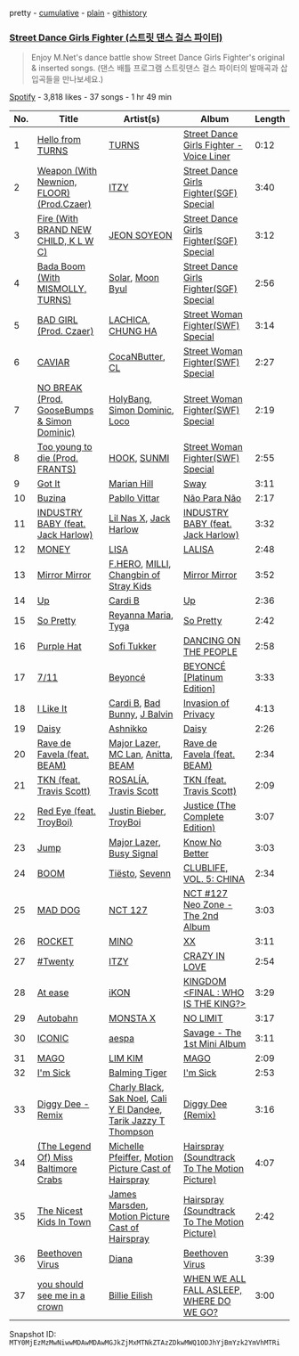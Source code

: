 pretty - [cumulative](/playlists/cumulative/37i9dQZF1DX8PuH2xV18rB.md) - [plain](/playlists/plain/37i9dQZF1DX8PuH2xV18rB) - [githistory](https://github.githistory.xyz/mackorone/spotify-playlist-archive/blob/main/playlists/plain/37i9dQZF1DX8PuH2xV18rB)

### [Street Dance Girls Fighter \(스트릿 댄스 걸스 파이터\)](https://open.spotify.com/playlist/37i9dQZF1DX8PuH2xV18rB)

> Enjoy M.Net's dance battle show Street Dance Girls Fighter's original & inserted songs\. \(댄스 배틀 프로그램 스트릿댄스 걸스 파이터의 발매곡과 삽입곡들을 만나보세요.\)

[Spotify](https://open.spotify.com/user/spotify) - 3,818 likes - 37 songs - 1 hr 49 min

| No. | Title | Artist(s) | Album | Length |
|---|---|---|---|---|
| 1 | [Hello from TURNS](https://open.spotify.com/track/626BqgNxhs586mOxG95dDk) | [TURNS](https://open.spotify.com/artist/3P1aSVvNnx9zmSvohDF2S0) | [Street Dance Girls Fighter \- Voice Liner](https://open.spotify.com/album/03OTW131xKQ8b3WCqpE194) | 0:12 |
| 2 | [Weapon \(With Newnion, FLOOR\) \(Prod.Czaer\)](https://open.spotify.com/track/6poVmpGU3y3jj1Z9xbbbH4) | [ITZY](https://open.spotify.com/artist/2KC9Qb60EaY0kW4eH68vr3) | [Street Dance Girls Fighter\(SGF\) Special](https://open.spotify.com/album/4azL8fNPVZ8tmKqPyK1583) | 3:40 |
| 3 | [Fire \(With BRAND NEW CHILD, K L W C\)](https://open.spotify.com/track/5dv9gqcgEs1Yj36AJQ5NID) | [JEON SOYEON](https://open.spotify.com/artist/6Xg22wJOAcnvPUfk5WvODH) | [Street Dance Girls Fighter\(SGF\) Special](https://open.spotify.com/album/4azL8fNPVZ8tmKqPyK1583) | 3:12 |
| 4 | [Bada Boom \(With MISMOLLY, TURNS\)](https://open.spotify.com/track/7010GzT5bbMuQ4fWTMbpKz) | [Solar](https://open.spotify.com/artist/5cYcI546S8Lf97m4mNdYLD), [Moon Byul](https://open.spotify.com/artist/1eTft3tXynrKdo6XD7QHLL) | [Street Dance Girls Fighter\(SGF\) Special](https://open.spotify.com/album/4azL8fNPVZ8tmKqPyK1583) | 2:56 |
| 5 | [BAD GIRL \(Prod\. Czaer\)](https://open.spotify.com/track/4yCQYX8eKL1XYJmGglSV1A) | [LACHICA](https://open.spotify.com/artist/0vqjEQRfmE1Sov92UQRJMp), [CHUNG HA](https://open.spotify.com/artist/2PSJ6YriU7JsFucxACpU7Y) | [Street Woman Fighter\(SWF\) Special](https://open.spotify.com/album/3iW6rZmhiSLNveTOrX26z6) | 3:14 |
| 6 | [CAVIAR](https://open.spotify.com/track/2aGMvjT2nOUiPM5IcHrCR5) | [CocaNButter](https://open.spotify.com/artist/2S9wwY3J0HrwZHZ6vRPl2q), [CL](https://open.spotify.com/artist/0tzSBCPJZmHTdOA3ZV2mN3) | [Street Woman Fighter\(SWF\) Special](https://open.spotify.com/album/3iW6rZmhiSLNveTOrX26z6) | 2:27 |
| 7 | [NO BREAK \(Prod\. GooseBumps & Simon Dominic\)](https://open.spotify.com/track/7p5iFapJ56W9Swmu9NT00L) | [HolyBang](https://open.spotify.com/artist/55hCEdYVgnzW3ymnsIPd7T), [Simon Dominic](https://open.spotify.com/artist/57W9ikVc6O2wLDtmclSjvN), [Loco](https://open.spotify.com/artist/2e4G04F77jxVuDYo44TCSm) | [Street Woman Fighter\(SWF\) Special](https://open.spotify.com/album/3iW6rZmhiSLNveTOrX26z6) | 2:19 |
| 8 | [Too young to die \(Prod\. FRANTS\)](https://open.spotify.com/track/4vYEpQ762uNTfIgZ6Rqyd2) | [HOOK](https://open.spotify.com/artist/3pS5aTs5sdGlypb1vVWhvA), [SUNMI](https://open.spotify.com/artist/6MoXcK2GyGg7FIyxPU5yW6) | [Street Woman Fighter\(SWF\) Special](https://open.spotify.com/album/3iW6rZmhiSLNveTOrX26z6) | 2:55 |
| 9 | [Got It](https://open.spotify.com/track/4P73ZBrXOmsZA6WXsuxUC1) | [Marian Hill](https://open.spotify.com/artist/1xHQO9GJIW9OXHxGBISYc5) | [Sway](https://open.spotify.com/album/4GgwHp794AzZkv2hh8geZu) | 3:11 |
| 10 | [Buzina](https://open.spotify.com/track/7fP2cpq8jUlXz3h2QfEpgs) | [Pabllo Vittar](https://open.spotify.com/artist/6tzRZ39aZlNqlUzQlkuhDV) | [Não Para Não](https://open.spotify.com/album/7GRhzFj2BulxZBqqOMBdDe) | 2:17 |
| 11 | [INDUSTRY BABY \(feat\. Jack Harlow\)](https://open.spotify.com/track/27NovPIUIRrOZoCHxABJwK) | [Lil Nas X](https://open.spotify.com/artist/7jVv8c5Fj3E9VhNjxT4snq), [Jack Harlow](https://open.spotify.com/artist/2LIk90788K0zvyj2JJVwkJ) | [INDUSTRY BABY \(feat\. Jack Harlow\)](https://open.spotify.com/album/622NFw5Yk0OReMJ2XWcXUh) | 3:32 |
| 12 | [MONEY](https://open.spotify.com/track/7hU3IHwjX150XLoTVmjD0q) | [LISA](https://open.spotify.com/artist/5L1lO4eRHmJ7a0Q6csE5cT) | [LALISA](https://open.spotify.com/album/66OYt73mqan1hWa78BhfPd) | 2:48 |
| 13 | [Mirror Mirror](https://open.spotify.com/track/59WuWdDH06AYXgdoMENEa3) | [F.HERO](https://open.spotify.com/artist/2MnMuRYL9qsGvWPsZGeDGQ), [MILLI](https://open.spotify.com/artist/1eVPKI2R4NlX6P5FIuMXis), [Changbin of Stray Kids](https://open.spotify.com/artist/3XSid6KaiKoMAVZs2ug3yw) | [Mirror Mirror](https://open.spotify.com/album/3R5wfZr723i5qfyPCAuUnS) | 3:52 |
| 14 | [Up](https://open.spotify.com/track/1XXimziG1uhM0eDNCZCrUl) | [Cardi B](https://open.spotify.com/artist/4kYSro6naA4h99UJvo89HB) | [Up](https://open.spotify.com/album/5BNrcvfbLyADks4RXPW7VP) | 2:36 |
| 15 | [So Pretty](https://open.spotify.com/track/4GsVz2lpHMdYQWo9OUGFdP) | [Reyanna Maria](https://open.spotify.com/artist/7kRrkUEPgO3TRfAi7Gsw2i), [Tyga](https://open.spotify.com/artist/5LHRHt1k9lMyONurDHEdrp) | [So Pretty](https://open.spotify.com/album/1r3RTa3c86HBb0cz1e9fRS) | 2:42 |
| 16 | [Purple Hat](https://open.spotify.com/track/4QVWoXs0dGVqZAZT6MPNVl) | [Sofi Tukker](https://open.spotify.com/artist/586uxXMyD5ObPuzjtrzO1Q) | [DANCING ON THE PEOPLE](https://open.spotify.com/album/2tkR7vg5l9QJRmHVXZ76sK) | 2:58 |
| 17 | [7/11](https://open.spotify.com/track/02M6vucOvmRfMxTXDUwRXu) | [Beyoncé](https://open.spotify.com/artist/6vWDO969PvNqNYHIOW5v0m) | [BEYONCÉ \[Platinum Edition\]](https://open.spotify.com/album/2UJwKSBUz6rtW4QLK74kQu) | 3:33 |
| 18 | [I Like It](https://open.spotify.com/track/58q2HKrzhC3ozto2nDdN4z) | [Cardi B](https://open.spotify.com/artist/4kYSro6naA4h99UJvo89HB), [Bad Bunny](https://open.spotify.com/artist/4q3ewBCX7sLwd24euuV69X), [J Balvin](https://open.spotify.com/artist/1vyhD5VmyZ7KMfW5gqLgo5) | [Invasion of Privacy](https://open.spotify.com/album/4KdtEKjY3Gi0mKiSdy96ML) | 4:13 |
| 19 | [Daisy](https://open.spotify.com/track/0AUvWawuP0ibk4SQ3sIZjk) | [Ashnikko](https://open.spotify.com/artist/3PyJHH2wyfQK3WZrk9rpmP) | [Daisy](https://open.spotify.com/album/5tRhwDUyr3HypAaJysxUki) | 2:26 |
| 20 | [Rave de Favela \(feat\. BEAM\)](https://open.spotify.com/track/1K7WzjKDcDdVbKNGrB0gej) | [Major Lazer](https://open.spotify.com/artist/738wLrAtLtCtFOLvQBXOXp), [MC Lan](https://open.spotify.com/artist/4mb1xtQVGSK5dh8AbtwBiR), [Anitta](https://open.spotify.com/artist/7FNnA9vBm6EKceENgCGRMb), [BEAM](https://open.spotify.com/artist/46MWeeHNVMYRIIofQBEX98) | [Rave de Favela \(feat\. BEAM\)](https://open.spotify.com/album/6A0SAv8tSkXHGzIlgFIhSy) | 2:34 |
| 21 | [TKN \(feat\. Travis Scott\)](https://open.spotify.com/track/4w47S36wQGBhGg073q3nt7) | [ROSALÍA](https://open.spotify.com/artist/7ltDVBr6mKbRvohxheJ9h1), [Travis Scott](https://open.spotify.com/artist/0Y5tJX1MQlPlqiwlOH1tJY) | [TKN \(feat\. Travis Scott\)](https://open.spotify.com/album/4KEOAWBMpvJrIZ7tQfx44i) | 2:09 |
| 22 | [Red Eye \(feat\. TroyBoi\)](https://open.spotify.com/track/24OeEKPQ8qqNZnPevRHxUT) | [Justin Bieber](https://open.spotify.com/artist/1uNFoZAHBGtllmzznpCI3s), [TroyBoi](https://open.spotify.com/artist/0tvpihdAsKiNnP6sWS3jUI) | [Justice \(The Complete Edition\)](https://open.spotify.com/album/3uPnO1aZBwMgWK1DI5zve9) | 3:07 |
| 23 | [Jump](https://open.spotify.com/track/4fbS7h0x7zwYD5XHVaEH4d) | [Major Lazer](https://open.spotify.com/artist/738wLrAtLtCtFOLvQBXOXp), [Busy Signal](https://open.spotify.com/artist/4RfTXjK9aiiIKDaKUHpL57) | [Know No Better](https://open.spotify.com/album/0NYAre99G6yH7OzKOVt4KC) | 3:03 |
| 24 | [BOOM](https://open.spotify.com/track/4cs99TEADEOcGm5DRRFyOw) | [Tiësto](https://open.spotify.com/artist/2o5jDhtHVPhrJdv3cEQ99Z), [Sevenn](https://open.spotify.com/artist/7bNqXqIrIfwJnipx7oGeU4) | [CLUBLIFE, VOL\. 5: CHINA](https://open.spotify.com/album/3yyMpOkLtbcbVJFzEESLN0) | 2:34 |
| 25 | [MAD DOG](https://open.spotify.com/track/1x60WPvUlRvUZFMaMMDGQi) | [NCT 127](https://open.spotify.com/artist/7f4ignuCJhLXfZ9giKT7rH) | [NCT \#127 Neo Zone \- The 2nd Album](https://open.spotify.com/album/5YOvg682zFOleCiSndLnZr) | 3:03 |
| 26 | [ROCKET](https://open.spotify.com/track/0xhBYNgmGLJEyvfObiwAhq) | [MINO](https://open.spotify.com/artist/3ytV7vc4ZuwGgwaOuWvkk8) | [XX](https://open.spotify.com/album/6aDVb2GbQbmztdcWlttJ34) | 3:11 |
| 27 | [\#Twenty](https://open.spotify.com/track/0deWmYkaZHaElUm15oVXkE) | [ITZY](https://open.spotify.com/artist/2KC9Qb60EaY0kW4eH68vr3) | [CRAZY IN LOVE](https://open.spotify.com/album/4U7rGOkJgtxs27H9L93Xli) | 2:54 |
| 28 | [At ease](https://open.spotify.com/track/5JewgPuqclOSQ24QWH4czD) | [iKON](https://open.spotify.com/artist/5qRSs6mvI17zrkJpOHkCoM) | [KINGDOM <FINAL : WHO IS THE KING?>](https://open.spotify.com/album/3n1NaviPQXfiVQ0TarnAf4) | 3:29 |
| 29 | [Autobahn](https://open.spotify.com/track/3nZmmlE1Fm6FLGDExRimAi) | [MONSTA X](https://open.spotify.com/artist/4TnGh5PKbSjpYqpIdlW5nz) | [NO LIMIT](https://open.spotify.com/album/7C4wO7npFwUlVgNye4hbII) | 3:17 |
| 30 | [ICONIC](https://open.spotify.com/track/5bMHrigI1EAmZdiyRzKoQi) | [aespa](https://open.spotify.com/artist/6YVMFz59CuY7ngCxTxjpxE) | [Savage \- The 1st Mini Album](https://open.spotify.com/album/3vyyDkvYWC36DwgZCYd3Wu) | 3:11 |
| 31 | [MAGO](https://open.spotify.com/track/6iP7hB87nBg1mk69noCZdu) | [LIM KIM](https://open.spotify.com/artist/4kGuk6HkL6hwuQrgSWISBv) | [MAGO](https://open.spotify.com/album/6ovdLouqSWRHE2S0hS4w9s) | 2:09 |
| 32 | [I'm Sick](https://open.spotify.com/track/0aKB5gfdOJVImcUj6fV4xc) | [Balming Tiger](https://open.spotify.com/artist/6vbKIm1WsvhMMDpthYONc1) | [I'm Sick](https://open.spotify.com/album/3FPMeMYEqjNECafov4bIiF) | 2:53 |
| 33 | [Diggy Dee \- Remix](https://open.spotify.com/track/6WRoMvvjhKsJjWJHXNJxtq) | [Charly Black](https://open.spotify.com/artist/5sK8BsvyDl4TFA6KaBf8or), [Sak Noel](https://open.spotify.com/artist/15jrieCvf3EklAScnD9kKl), [Cali Y El Dandee](https://open.spotify.com/artist/5DUlefCLzVRzNWaNURTFpK), [Tarik Jazzy T Thompson](https://open.spotify.com/artist/6sFoObgl1BzplimWTBt6sD) | [Diggy Dee \(Remix\)](https://open.spotify.com/album/1gcCnNk1xuCmeHW0v62ZoN) | 3:16 |
| 34 | [\(The Legend Of\) Miss Baltimore Crabs](https://open.spotify.com/track/2q9aC39U5yGWK5bZ2WyfBP) | [Michelle Pfeiffer](https://open.spotify.com/artist/6nKfpz5OosWfOp3CnY0kvy), [Motion Picture Cast of Hairspray](https://open.spotify.com/artist/1TWItH0fGVAaHbNiIyFjcP) | [Hairspray \(Soundtrack To The Motion Picture\)](https://open.spotify.com/album/01K49LryuXVxdy52dD3zd1) | 4:07 |
| 35 | [The Nicest Kids In Town](https://open.spotify.com/track/0GikgKKBEhOBSU0dK5kv3B) | [James Marsden](https://open.spotify.com/artist/4PMcxAosgYzNpvMCq04K7u), [Motion Picture Cast of Hairspray](https://open.spotify.com/artist/1TWItH0fGVAaHbNiIyFjcP) | [Hairspray \(Soundtrack To The Motion Picture\)](https://open.spotify.com/album/01K49LryuXVxdy52dD3zd1) | 2:42 |
| 36 | [Beethoven Virus](https://open.spotify.com/track/299X2r8Ei0ecTat3CdmdaA) | [Diana](https://open.spotify.com/artist/2Zmqdz7cF17LbLOz3Kwnqg) | [Beethoven Virus](https://open.spotify.com/album/2wAcELxSyvFr5qYCvb558O) | 3:39 |
| 37 | [you should see me in a crown](https://open.spotify.com/track/3XF5xLJHOQQRbWya6hBp7d) | [Billie Eilish](https://open.spotify.com/artist/6qqNVTkY8uBg9cP3Jd7DAH) | [WHEN WE ALL FALL ASLEEP, WHERE DO WE GO?](https://open.spotify.com/album/0S0KGZnfBGSIssfF54WSJh) | 3:00 |

Snapshot ID: `MTY0MjEzMzMwNiwwMDAwMDAwMGJkZjMxMTNkZTAzZDkwMWQ1ODJhYjBmYzk2YmVhMTRi`
